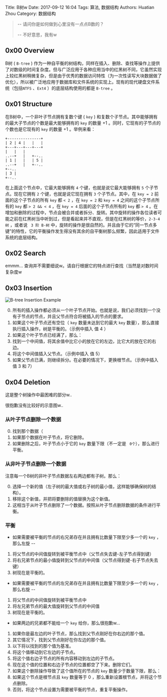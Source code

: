 Title: B树w
Date: 2017-09-12 16:04
Tags: 算法, 数据结构
Authors: Huatian Zhou
Category: 数据结构


> -- 请问你是如何做到心里没有一点点B数的？
>
> -- 不好意思，我有w



## 0x00 Overview

B树 ( `B-tree` ) 作为一种自平衡的树结构，同样在插入、删除、查找等操作上提供了对数级的时间复杂度。但与广泛应用于各种应用当中的红黑树不同，它虽然实现上较红黑树稍微复杂，但是由于优秀的数据访问特性（为一次性读写大块数据做了优化），所以被广泛地应用于数据库和文件系统的实现上。现有的现代硬盘文件系统（包括`NTFS` 、`Ext4` ）的底层结构使用的都是 `B-tree` 。



## 0x01 Structure

在B树中，一个非叶子节点拥有复数个键 ( `key` ) 和复数个子节点。其中能够拥有的最大子节点的个数是最大能够拥有的 `key` 的数量 +1 。同时，它现有的子节点的个数也是它现有的 `key` 的数量 +1 。举例来看：

```
+---------------+
| 2 | 4 |   |   |
+---+---+---+---+
|   |   |
..--+   |   +--..
| 1 |   |   | 5 |
..--+   |   +--..
+--..
| 3 |
+--..
```

在上面这个节点中，它最大能够拥有 `4` 个键，也就是说它最大能够拥有 `5` 个子节点。现在它拥有 `2` 个键，也就是说它现在拥有 `3` 个子节点。其中，在 `key = 2` 前面的这个子节点的所有 `key` 都 ` < 2 ` ，在 `key = 2` 和 `key = 4` 之间的这个子节点所有的 `key` 都 `> 2 && < 4` ，在 `key = 4` 后面的这个子节点所有的 `key` 都      `> 4` 。在增加和删除的过程中，节点会被合并或者拆分、旋转。其中旋转的操作各位读者可能之前在红黑树当中听到过，但是看起来并不直观，但是在红黑树的等价，`2-3-4 树` ，或者说 ` 3 阶 B-树` 中，旋转的操作是很自然的。并且由于它的“同一节点多键”的特性，它的平衡操作发生得没有其余的自平衡树那么频繁，因此适用于文件系统的底层结构。



## 0x02 Search

emmm... 查询并不需要细说w。请自行根据它的特点进行查找（当然是对数时间复杂度w



## 0x03 Insertion

![B-tree Insertion Example](https://upload.wikimedia.org/wikipedia/commons/3/33/B_tree_insertion_example.png "插入操作示例")

0. 所有的插入操作都必须从一个叶子节点开始。也就是说，我们必须找到一个没有子节点的节点，并且父节点符合将被插入的节点的要求。
1. 如果这个叶子节点还有空位（ `key` 数量未达到它的最大 `key` 数量），那么直接执行插入操作，树是平衡的。（示例中插入 值 4 ）
2. 如果这个叶子节点已经满了，那么：
3. 找到一个中间值，将其余值中比它小的放在它的左边，比它大的放在它的右边。
4. 将这个中间值插入父节点。（示例中插入 值 5）
5. 如果父节点已满，则继续拆分。在必要的情况下，更换根节点。（示例中插入 值 3 和 7）



## 0x04 Deletion

这是整个树操作中最困难的部分w..

很抱歉没有比较好的示意图w..

### 从叶子节点删除一个数据

0. 找到那个数据（
1. 如果那个数据在叶子节点，将它删除。
2. 如果删除之后，叶子节点小于它的 `key` 数量下限（不一定是 ` 0个`），那么进行平衡。



### 从非叶子节点删除一个数据

注意每一个B树的非叶子节点数据左右两边都有子树。那么：

0. 选择一个新的值（左子树的最大值或右子树的最小值，这样能够确保树的结构）。
1. 移除这个新值，并把将要删除的值替换为这个新值。
2. 这相当于从叶子节点删除了一个数据。按照从叶子节点删除数据的条件进行平衡。



### 平衡

- 如果需要被平衡的节点的右兄弟存在并且拥有比数量下限至少多一个的 `key` ，那么左旋 -- 

1. 将父节点的中间值旋转到被平衡节点中（父节点失去键-左子节点得到键）
2. 将右兄弟节点的最小值旋转到父节点的中间值（父节点得到键-右子节点失去键）
3. 树现在是平衡的。



- 如果需要被平衡的节点的左兄弟存在并且拥有比数量下限至少多一个的 `key` ，那么右旋 --

1. 将父节点的中间值旋转到被平衡节点中
2. 将左兄弟节点的最大值旋转到父节点的中间值
3. 树现在是平衡的。



- 如果两边的兄弟都不能给一个 `key` 给你，那么很抱歉w...

1. 如果你是最左边的叶子节点，那么找到父节点刚好在你右边的那个值。
2. 其它情况下，找到父节点刚好在你左边的那个值。
3. 以下将以找到的那个值为基准。
4. 将这个值移动到它左边的子节点。
5. 将这个值右边子节点的所有内容移动到左边的子节点。
6. 现在这个值的位置和右边子节点的位置都空了下来。删除它们。
7. 如果这个删除操作导致了这个值所在的节点的 `key` 数量少于数量下限，那么：
8. 如果这个节点是根节点且 `key` 数量等于 0 ，那么重新设置根节点，并将这个节点删除。
9. 否则，将这个节点设置为需要被平衡的节点，重复平衡操作。

